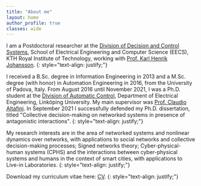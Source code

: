 ```yaml
---
title: "About me"
layout: home 
author_profile: true
classes: wide
---
```


I am a Postdoctoral researcher at the [Division of Decision and Control Systems](https://www.kth.se/is/dcs), School of Electrical Engineering and Computer Science (EECS), KTH Royal Institute of Technology, working with [Prof. Karl Henrik Johansson](https://people.kth.se/~kallej/).
{: style="text-align: justify;"}

I received a B.Sc. degree in Information Engineering in 2013 and a M.Sc. degree (with honor) in Automation Engineering in 2016, from the University of Padova, Italy. From August 2016 until November 2021, I was a Ph.D. student at the [Division of Automatic Control](https://www.control.isy.liu.se/), Department of Electrical Engineering, Linköping University. My main supervisor was [Prof. Claudio Altafini](https://users.isy.liu.se/en/rt/claal20/). In September 2021 I successfully defended my Ph.D.  dissertation, titled "Collective decision-making on networked systems in presence of antagonistic interactions".
{: style="text-align: justify;"}

My research interests are in the area of networked systems and nonlinear dynamics over networks, with applications to social networks and collective decision-making processes; Signed networks theory; Cyber-physical-human systems (CPHS) and the interactions between cyber-physical systems and humans in the context of smart cities, with applications to Live-in Laboratories.
{: style="text-align: justify;"}

Download my curriculum vitae here: [CV](/assets/Fontan_CV_short.pdf). 
{: style="text-align: justify;"}

